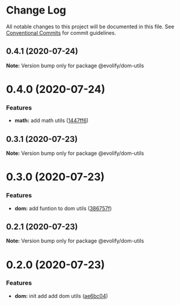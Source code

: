 # Change Log

All notable changes to this project will be documented in this file.
See [Conventional Commits](https://conventionalcommits.org) for commit guidelines.

## 0.4.1 (2020-07-24)

**Note:** Version bump only for package @evolify/dom-utils





# 0.4.0 (2020-07-24)


### Features

* **math:** add math utils ([1447ff6](https://github.com/evolify/utils/commit/1447ff6f550477a978467e3d61d0084b1dc5574d))





## 0.3.1 (2020-07-23)

**Note:** Version bump only for package @evolify/dom-utils





# 0.3.0 (2020-07-23)


### Features

* **dom:** add funtion to dom utils ([386757f](https://github.com/evolify/utils/commit/386757fd7bebc36736bbf710f4116923acba0ac6))





## 0.2.1 (2020-07-23)

**Note:** Version bump only for package @evolify/dom-utils





# 0.2.0 (2020-07-23)


### Features

* **dom:** init add add dom utils ([ae6bc04](https://github.com/evolify/utils/commit/ae6bc041a382ebc14004ad214dfe1bc04a8f12c5))
